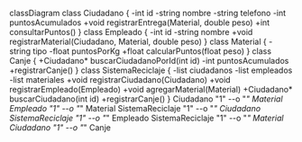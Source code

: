 classDiagram
    class Ciudadano {
	    -int id
        -string nombre
        -string telefono
        -int puntosAcumulados
        +void registrarEntrega(Material, double peso)
        +int consultarPuntos()
    }
    class Empleado {
	    -int id
        -string nombre
        +void registrarMaterial(Ciudadano, Material, double peso)
    }
    class Material {
        -string tipo
        -float puntosPorKg
        +float calcularPuntos(float peso)
    }
    class Canje {
	    +Ciudadano* buscarCiudadanoPorId(int id)
        -int puntosAcumulados
        +registrarCanje()
    }
class SistemaReciclaje {
        -list<Ciudadano> ciudadanos
        -list<Empleado> empleados
        -list<Material> materiales
        +void registrarCiudadano(Ciudadano)
        +void registrarEmpleado(Empleado)
        +void agregarMaterial(Material)
        +Ciudadano* buscarCiudadano(int id)
	    +registrarCanje()
    }
    Ciudadano "1" --o "*" Material
    Empleado "1" --o "*" Material
    SistemaReciclaje "1" --o "*" Ciudadano
    SistemaReciclaje "1" --o "*" Empleado
    SistemaReciclaje "1" --o "*" Material
    Ciudadano "1" --o "*" Canje